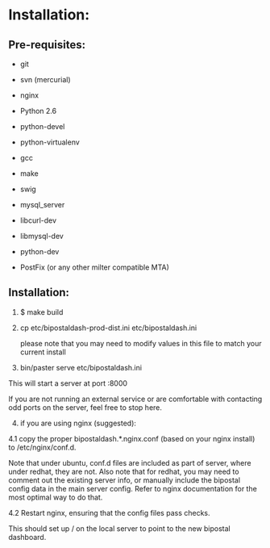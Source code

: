 # Installation:

## Pre-requisites:

* git

* svn (mercurial)

* nginx

* Python 2.6

* python-devel

* python-virtualenv

* gcc

* make

* swig

* mysql\_server

* libcurl-dev

* libmysql-dev

* python-dev

* PostFix (or any other milter compatible MTA)

## Installation:

1. $ make build

2. cp etc/bipostaldash-prod-dist.ini etc/bipostaldash.ini

   please note that you may need to modify values in this file to match your 
current install

3. bin/paster serve etc/bipostaldash.ini

This will start a server at port :8000

If you are not running an external service or are comfortable with contacting 
odd ports on the server, feel free to stop here.

4. if you are using nginx (suggested):

4.1 copy the proper bipostaldash.*.nginx.conf (based on your nginx install) 
to /etc/nginx/conf.d. 

Note that under ubuntu, conf.d files are included as 
part of server, where under redhat, they are not. Also note that for redhat,
you may need to comment out the existing server info, or manually include 
the bipostal config data in the main server config. Refer to nginx documentation
for the most optimal way to do that.

4.2 Restart nginx, ensuring that the config files pass checks.

This should set up / on the local server to point to the new bipostal dashboard.


